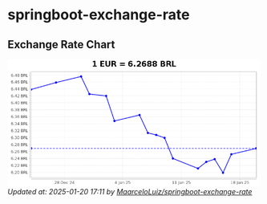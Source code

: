 # springboot-exchange-rate

<!-- EXCHANGE-RATE-START -->
## Exchange Rate Chart

![Exchange Rate Chart](charts/chart.png)*Updated at: 2025-01-20 17:11 by [MaarceloLuiz/springboot-exchange-rate](https://github.com/MaarceloLuiz/springboot-exchange-rate)*


<!-- EXCHANGE-RATE-END -->